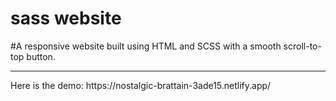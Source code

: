 # sass website
#A responsive website built using HTML and SCSS with a smooth scroll-to-top button.
<hr/>
Here is the demo: https://nostalgic-brattain-3ade15.netlify.app/
